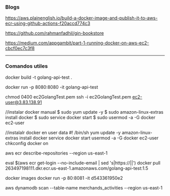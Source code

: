 ### Blogs
https://aws.plainenglish.io/build-a-docker-image-and-publish-it-to-aws-ecr-using-github-actions-f20accd774c3

https://github.com/rahmanfadhil/gin-bookstore

https://medium.com/appgambit/part-1-running-docker-on-aws-ec2-cbcf0ec7c3f8



------
### Comandos utiles
docker build -t golang-api-test .

docker run -p 8080:8080 -it golang-api-test


chmod 0400 ec2GolangTest.pem
ssh -i ec2GolangTest.pem ec2-user@3.83.138.91

//instalar docker manual
$ sudo yum update -y
$ sudo amazon-linux-extras install docker
$ sudo service docker start
$ sudo usermod -a -G docker ec2-user

//instalalr docker en user data
#! /bin/sh
yum update -y
amazon-linux-extras install docker
service docker start
usermod -a -G docker ec2-user
chkconfig docker on

aws ecr describe-repositories --region us-east-1

eval $(aws ecr get-login --no-include-email  | sed 's|https://||')
docker pull 263497198111.dkr.ecr.us-east-1.amazonaws.com/golang-api-test:1.5

docker images
docker run -p 80:8081 -it d543361950e2

aws dynamodb scan --table-name merchands_activities --region us-east-1
